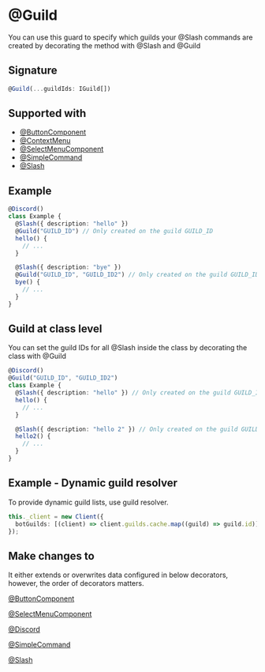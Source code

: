 # @Guild

You can use this guard to specify which guilds your @Slash commands are created by decorating the method with @Slash and @Guild

## Signature

```ts
@Guild(...guildIds: IGuild[])
```

## Supported with

- [@ButtonComponent](../gui/button-component)
- [@ContextMenu](../gui/context-menu)
- [@SelectMenuComponent](../gui/select-menu-component)
- [@SimpleCommand](../command/simple-command)
- [@Slash](../command/slash)

## Example

```ts
@Discord()
class Example {
  @Slash({ description: "hello" })
  @Guild("GUILD_ID") // Only created on the guild GUILD_ID
  hello() {
    // ...
  }

  @Slash({ description: "bye" })
  @Guild("GUILD_ID", "GUILD_ID2") // Only created on the guild GUILD_ID and GUILD_ID2
  bye() {
    // ...
  }
}
```

## Guild at class level

You can set the guild IDs for all @Slash inside the class by decorating the class with @Guild

```ts
@Discord()
@Guild("GUILD_ID", "GUILD_ID2")
class Example {
  @Slash({ description: "hello" }) // Only created on the guild GUILD_ID and GUILD_ID2
  hello() {
    // ...
  }

  @Slash({ description: "hello 2" }) // Only created on the guild GUILD_ID and GUILD_ID2
  hello2() {
    // ...
  }
}
```

## Example - Dynamic guild resolver

To provide dynamic guild lists, use guild resolver.

```ts
this._client = new Client({
  botGuilds: [(client) => client.guilds.cache.map((guild) => guild.id)],
});
```

## Make changes to

It either extends or overwrites data configured in below decorators, however, the order of decorators matters.

[@ButtonComponent](docs/discordx/decorators/gui/button-component)

[@SelectMenuComponent](docs/discordx/decorators/gui/select-menu-component)

[@Discord](docs/discordx/decorators/general/discord)

[@SimpleCommand](docs/discordx/decorators/command/simple-command)

[@Slash](docs/discordx/decorators/command/slash)
